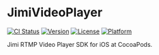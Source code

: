 # JimiVideoPlayer
[![CI Status](https://img.shields.io/travis/Eafy/JimiVideoPlayer.svg?style=flat)](https://travis-ci.org/Eafy/JimiVideoPlayer)
[![Version](https://img.shields.io/cocoapods/v/JimiVideoPlayer.svg?style=flat)](https://cocoapods.org/pods/JimiVideoPlayer)
[![License](https://img.shields.io/cocoapods/l/JimiVideoPlayer.svg?style=flat)](https://cocoapods.org/pods/JimiVideoPlayer)
[![Platform](https://img.shields.io/cocoapods/p/JimiVideoPlayer.svg?style=flat)](https://cocoapods.org/pods/JimiVideoPlayer)

Jimi RTMP Video Player SDK for iOS at CocoaPods.
